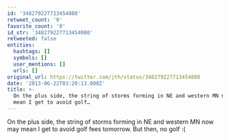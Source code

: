 ```yaml
---
id: '348279227713454080'
retweet_count: '0'
favorite_count: '0'
id_str: '348279227713454080'
retweeted: false
entities:
  hashtags: []
  symbols: []
  user_mentions: []
  urls: []
original_url: https://twitter.com/jth/status/348279227713454080
date: '2013-06-22T03:20:13.000Z'
title: >-
  On the plus side, the string of storms forming in NE and western MN now may
  mean I get to avoid golf…
---
```


On the plus side, the string of storms forming in NE and western MN now may mean I get to avoid golf fees tomorrow. But then, no golf :(